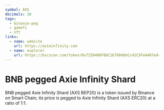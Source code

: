 ```yaml
---
symbol: AXS
decimals: 18
tags:
  - binance-peg
  - gamefi
  - nft
links:
  - name: website
    url: https://axieinfinity.com
  - name: explorer
    url: https://bscscan.com/token/0x715D400F88C167884bbCc41C5FeA407ed4D2f8A0
---
```


# BNB pegged Axie Infinity Shard

BNB pegged Axie Infinity Shard (AXS BEP20) is a token issued by Binance on Smart Chain; its price is pegged to Axie Infinity Shard (AXS ERC20) at a ratio of 1:1.
